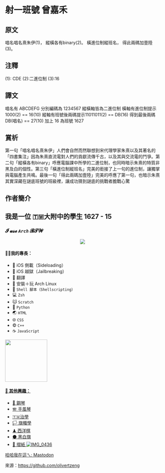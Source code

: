 # 射一班號 曾嘉禾

## 原文

唱名唱名熹朱伊(1)，
縱橫各有binary(2)。
橫進位制縱班名，
得此兩碼加壹陸(3)。

## 注釋
(1): CDE
(2):二進位制
(3):16

## 譯文

唱名有 ABCDEFG 分別編碼為 1234567
縱橫軸皆為二進位制
橫軸有進位制提示 1000(2) == 16(10) 縱軸有班號後兩碼提示11011011(2) == DB(16)
得到最後兩碼 DB(唱名) == 27(10) 加上 16 為班號 1627

## 賞析

第一句「唱名唱名熹朱伊」人們會自然而然聯想到宋代理學家朱熹以及其著名的「四書集注」因為朱熹直流電對人們的貢獻流傳千古，以及其與交流電的鬥爭。第二句「縱橫各有binary」呼應電腦課中所學的二進位制，也同時暗示朱熹的特質非黑及白的個性。第三句「橫進位制縱班名」完美的銜接了上一句的進位制，讓獨掌與電腦產生共鳴。最後一句「得此兩碼加壹陸」完美的呼應了第一句，也暗示朱熹其實深藏在謎底班號的班級裡，讓成功猜到謎底的挑戰者膽戰心驚

## 作者簡介

## 我是一位 🇹🇼大附中的學生 1627 - 15
### **𝓘 𝓾𝓼𝓮 *`Arch`* 𝓑𝓣𝓦**

<p align="center">
  <a href="https://skillicons.dev">
    <img src="https://skillicons.dev/icons?i=git,py,bash,linux,md,vim,cpp,html,js,css,discord,instagram,twitter,github,stackoverflow,wordpress" />
  </a>
</p>

#### 🤹‍♂我的專長：
* 📲 iOS 側載（Sideloading）
* 📱 iOS 越獄（Jailbreaking）
* 🔄 翻譯
* 🐧 安裝＋玩 Arch Linux
* 🐚 `Shell 腳本（Shellscripting）`
* 💻 `Zsh`
* 🐱 `Scratch`
* 🐍 `Python`
* 🌏 `HTML`
* 🌐 `CSS`
* © `C++`
* ☕ `JavaScript`

<a href="https://github.com/olivertzeng">
  <img height="137px" src="https://github-readme-stats.vercel.app/api?username=olivertzeng&theme=gruvbox" />

#### 🔬 其他興趣：
* 🎹 鋼琴
* 🪗 手風琴
* 🇹🇼治學
* 🏳 旗幟學
* ♟ 西洋棋
* ⚫ 黑白旗
* 📄 摺紙
![IMG_0436](https://github.com/olivertzeng/olivertzeng/assets/86348833/8e1cc5be-b94b-48ec-bcb0-a3dad2e6b9d9)


哈哈我在這ㄟ:
<a rel="me" href="https://mastodon.social/@olivertzeng">Mastodon</a>

來源：https://github.com/olivertzeng
